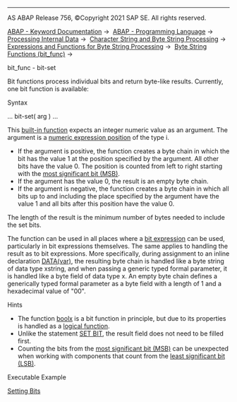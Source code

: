   

* * *

AS ABAP Release 756, ©Copyright 2021 SAP SE. All rights reserved.

[ABAP - Keyword Documentation](https://help.sap.com/doc/abapdocu_756_index_htm/7.56/en-US/abenabap.htm) →  [ABAP - Programming Language](https://help.sap.com/doc/abapdocu_756_index_htm/7.56/en-US/abenabap_reference.htm) →  [Processing Internal Data](https://help.sap.com/doc/abapdocu_756_index_htm/7.56/en-US/abenabap_data_working.htm) →  [Character String and Byte String Processing](https://help.sap.com/doc/abapdocu_756_index_htm/7.56/en-US/abenabap_data_string.htm) →  [Expressions and Functions for Byte String Processing](https://help.sap.com/doc/abapdocu_756_index_htm/7.56/en-US/abenbyte_processing_expr_func.htm) →  [Byte String Functions (bit\_func)](https://help.sap.com/doc/abapdocu_756_index_htm/7.56/en-US/abenbinary_functions.htm) → 

bit\_func - bit-set

Bit functions process individual bits and return byte-like results. Currently, one bit function is available:

Syntax

... bit-set( arg ) ...

This [built-in function](https://help.sap.com/doc/abapdocu_756_index_htm/7.56/en-US/abenbuilt_in_functions.htm) expects an integer numeric value as an argument. The argument is a [numeric expression position](https://help.sap.com/doc/abapdocu_756_index_htm/7.56/en-US/abennumerical_expr_position_glosry.htm "Glossary Entry") of the type i.

-   If the argument is positive, the function creates a byte chain in which the bit has the value 1 at the position specified by the argument. All other bits have the value 0. The position is counted from left to right starting with the [most significant bit (MSB)](https://help.sap.com/doc/abapdocu_756_index_htm/7.56/en-US/abenmost_significant_bit_glosry.htm "Glossary Entry").
-   If the argument has the value 0, the result is an empty byte chain.
-   If the argument is negative, the function creates a byte chain in which all bits up to and including the place specified by the argument have the value 1 and all bits after this position have the value 0.

The length of the result is the minimum number of bytes needed to include the set bits.

The function can be used in all places where a [bit expression](https://help.sap.com/doc/abapdocu_756_index_htm/7.56/en-US/abenbit_expression_glosry.htm "Glossary Entry") can be used, particularly in bit expressions themselves. The same applies to handling the result as to bit expressions. More specifically, during assignment to an inline declaration [DATA(var)](https://help.sap.com/doc/abapdocu_756_index_htm/7.56/en-US/abendata_inline.htm), the resulting byte chain is handled like a byte string of data type xstring, and when passing a generic typed formal parameter, it is handled like a byte field of data type x. An empty byte chain defines a generically typed formal parameter as a byte field with a length of 1 and a hexadecimal value of "00".

Hints

-   The function [boolx](https://help.sap.com/doc/abapdocu_756_index_htm/7.56/en-US/abenboole_functions.htm) is a bit function in principle, but due to its properties is handled as a [logical function](https://help.sap.com/doc/abapdocu_756_index_htm/7.56/en-US/abenlogic_function_glosry.htm "Glossary Entry").
-   Unlike the statement [SET BIT](https://help.sap.com/doc/abapdocu_756_index_htm/7.56/en-US/abapset_bit.htm), the result field does not need to be filled first.
-   Counting the bits from the [most significant bit (MSB)](https://help.sap.com/doc/abapdocu_756_index_htm/7.56/en-US/abenmost_significant_bit_glosry.htm "Glossary Entry") can be unexpected when working with components that count from the [least significant bit (LSB)](https://help.sap.com/doc/abapdocu_756_index_htm/7.56/en-US/abenleast_significant_bit_glosry.htm "Glossary Entry").

Executable Example

[Setting Bits](https://help.sap.com/doc/abapdocu_756_index_htm/7.56/en-US/abenbit_func_abexa.htm)